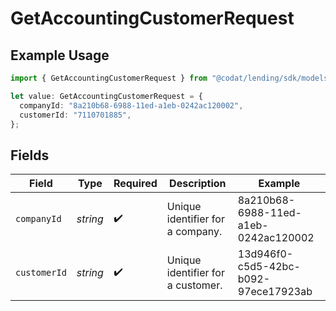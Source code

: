 # GetAccountingCustomerRequest

## Example Usage

```typescript
import { GetAccountingCustomerRequest } from "@codat/lending/sdk/models/operations";

let value: GetAccountingCustomerRequest = {
  companyId: "8a210b68-6988-11ed-a1eb-0242ac120002",
  customerId: "7110701885",
};
```

## Fields

| Field                                | Type                                 | Required                             | Description                          | Example                              |
| ------------------------------------ | ------------------------------------ | ------------------------------------ | ------------------------------------ | ------------------------------------ |
| `companyId`                          | *string*                             | :heavy_check_mark:                   | Unique identifier for a company.     | 8a210b68-6988-11ed-a1eb-0242ac120002 |
| `customerId`                         | *string*                             | :heavy_check_mark:                   | Unique identifier for a customer.    | 13d946f0-c5d5-42bc-b092-97ece17923ab |